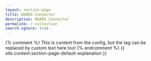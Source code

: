 ```yaml
---
layout: section-page
title: BOARD Connector
description: BOARD Connector
permalink: /:collection
search-ignore: true
---
```


{% comment %} This is content from the config, but the tag can be replaced by custom text here too! {% endcomment %}
{{ site.content.section-page-default-explanation }}